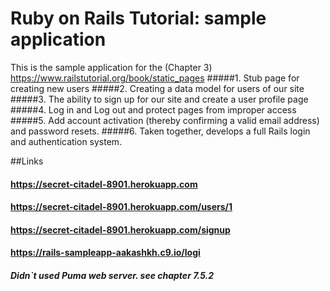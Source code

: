 # Ruby on Rails Tutorial: sample application
This is the sample application for the (Chapter 3) https://www.railstutorial.org/book/static_pages
#####1. Stub page for creating new users
#####2. Creating a data model for users of our site 
#####3. The ability to sign up for our site and create a user profile page 
#####4. Log in and Log out and protect pages from improper access 
#####5. Add account activation (thereby confirming a valid email address) and password resets. 
#####6. Taken together,  develops a full Rails login and authentication system.

##Links
#### https://secret-citadel-8901.herokuapp.com
#### https://secret-citadel-8901.herokuapp.com/users/1
#### https://secret-citadel-8901.herokuapp.com/signup
#### https://rails-sampleapp-aakashkh.c9.io/logi

##### Didn`t used Puma web server. see chapter 7.5.2